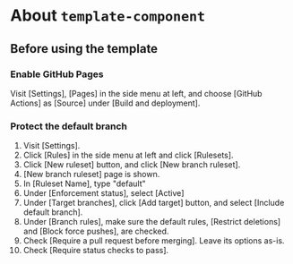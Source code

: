 # About `template-component`

## Before using the template

### Enable GitHub Pages

Visit [Settings], [Pages] in the side menu at left, and choose [GitHub Actions]
as [Source] under [Build and deployment].

### Protect the default branch

1. Visit [Settings].
1. Click [Rules] in the side menu at left and click [Rulesets].
1. Click [New ruleset] button, and click [New branch ruleset].
1. [New branch ruleset] page is shown.
1. In [Ruleset Name], type "default"
1. Under [Enforcement status], select [Active]
1. Under [Target branches], click [Add target] button, and select [Include
   default branch].
1. Under [Branch rules], make sure the default rules, [Restrict deletions] and
   [Block force pushes], are checked.
1. Check [Require a pull request before merging]. Leave its options as-is.
1. Check [Require status checks to pass].
